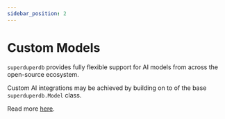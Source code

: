 ```yaml
---
sidebar_position: 2
---
```


# Custom Models

`superduperdb` provides fully flexible support for AI models from across the 
open-source ecosystem.

Custom AI integrations may be achieved by building on to of the base `superduperdb.Model` class.

Read more [here](../models/bring_your_own_models).